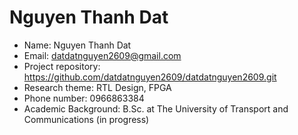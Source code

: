 # Nguyen Thanh Dat

- Name: Nguyen Thanh Dat
- Email: datdatnguyen2609@gmail.com
- Project repository: https://github.com/datdatnguyen2609/datdatnguyen2609.git
- Research theme: RTL Design, FPGA
- Phone number: 0966863384
- Academic Background: B.Sc. at The University of Transport and Communications (in progress)
 
